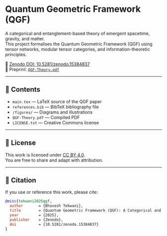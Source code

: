 # Quantum Geometric Framework (QGF)

A categorical and entanglement-based theory of emergent spacetime, gravity, and matter.  
This project formalises the Quantum Geometric Framework (QGF) using tensor networks, modular tensor categories, and information-theoretic principles.

📄 [Zenodo DOI: 10.5281/zenodo.15384837](https://doi.org/10.5281/zenodo.15384837)  
📝 Preprint: [`QGF-Theory.pdf`](./QGF-Theory.pdf)

---

## 📂 Contents

- `main.tex` — LaTeX source of the QGF paper
- `references.bib` — BibTeX bibliography file
- `/figures/` — Diagrams and illustrations
- `QGF-Theory.pdf` — Compiled PDF
- `LICENSE.txt` — Creative Commons license

---

## 📜 License

This work is licensed under [CC BY 4.0](https://creativecommons.org/licenses/by/4.0/).  
You are free to share and adapt with attribution.

---

## 📖 Citation

If you use or reference this work, please cite:

```bibtex
@misc{tekwani2025qgf,
  author       = {Bhavesh Tekwani},
  title        = {Quantum Geometric Framework (QGF): A Categorical and Entanglement-Based Theory of Emergent Spacetime, Gravity, and Matter},
  year         = {2025},
  publisher    = {Zenodo},
  doi          = {10.5281/zenodo.15384837}
}
